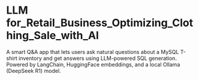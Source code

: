 # LLM for_Retail_Business_Optimizing_Clothing_Sale_with_AI
A smart Q&amp;A app that lets users ask natural questions about a MySQL T-shirt inventory and get answers using LLM-powered SQL generation. Powered by LangChain, HuggingFace embeddings, and a local Ollama (DeepSeek R1) model.
